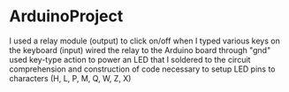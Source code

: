 # ArduinoProject
I used a relay module (output) to click on/off when I typed various keys on the keyboard (input)
wired the relay to the Arduino board through "gnd"
used key-type action to power an LED that I soldered to the circuit 
comprehension and construction of code necessary to setup LED pins to characters (H, L, P, M, Q, W, Z, X)
